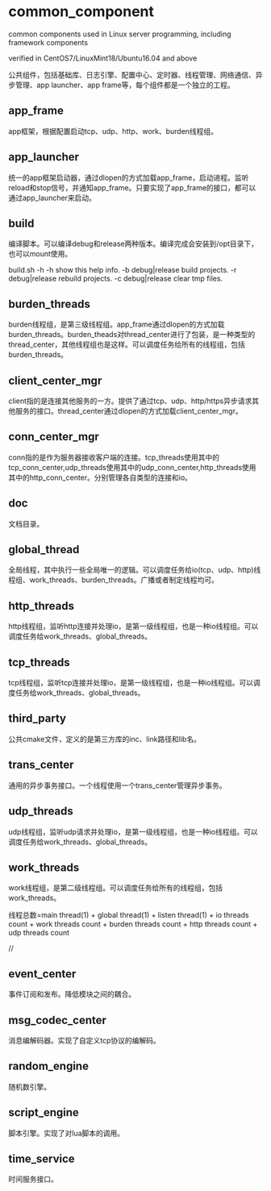 # common_component
common components used in Linux server programming, including framework components

verified in CentOS7/LinuxMint18/Ubuntu16.04 and above

公共组件，包括基础库、日志引擎、配置中心、定时器、线程管理、网络通信、异步管理、app launcher、app frame等，每个组件都是一个独立的工程。

## app_frame
app框架，根据配置启动tcp、udp、http、work、burden线程组。

## app_launcher
统一的app框架启动器，通过dlopen的方式加载app_frame，启动进程。监听reload和stop信号，并通知app_frame。只要实现了app_frame的接口，都可以通过app_launcher来启动。

## build
编译脚本。可以编译debug和release两种版本。编译完成会安装到/opt目录下，也可以mount使用。

build.sh -h
                 -h show this help info.
                 -b debug|release build projects.
                 -r debug|release rebuild projects.
                 -c debug|release clear tmp files.

## burden_threads
burden线程组，是第三级线程组。app_frame通过dlopen的方式加载burden_threads。burden_theads对thread_center进行了包装，是一种类型的thread_center，其他线程组也是这样。可以调度任务给所有的线程组，包括burden_threads。

## client_center_mgr
client指的是连接其他服务的一方。提供了通过tcp、udp、http/https异步请求其他服务的接口。thread_center通过dlopen的方式加载client_center_mgr。

## conn_center_mgr
conn指的是作为服务器接收客户端的连接。tcp_threads使用其中的tcp_conn_center,udp_threads使用其中的udp_conn_center,http_threads使用其中的http_conn_center。分别管理各自类型的连接和io。

## doc
文档目录。

## global_thread
全局线程，其中执行一些全局唯一的逻辑。可以调度任务给io(tcp、udp、http)线程组、work_threads、burden_threads。广播或者制定线程均可。

## http_threads
http线程组，监听http连接并处理io，是第一级线程组，也是一种io线程组。可以调度任务给work_threads、global_threads。

## tcp_threads
tcp线程组，监听tcp连接并处理io，是第一级线程组，也是一种io线程组。可以调度任务给work_threads、global_threads。

## third_party
公共cmake文件，定义的是第三方库的inc、link路径和lib名。

## trans_center
通用的异步事务接口。一个线程使用一个trans_center管理异步事务。

## udp_threads
udp线程组，监听udp请求并处理io，是第一级线程组，也是一种io线程组。可以调度任务给work_threads、global_threads。

## work_threads
work线程组，是第二级线程组。可以调度任务给所有的线程组，包括work_threads。

线程总数=main thread(1) + global thread(1) + listen thread(1) + io threads count + work threads count + burden threads count + http threads count + udp threads count




//
## event_center
事件订阅和发布。降低模块之间的耦合。

## msg_codec_center
消息编解码器。实现了自定义tcp协议的编解码。

## random_engine
随机数引擎。

## script_engine
脚本引擎。实现了对lua脚本的调用。

## time_service
时间服务接口。
